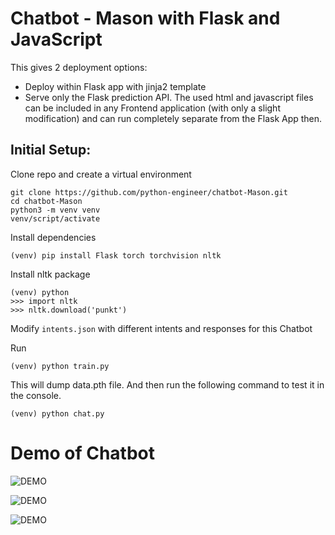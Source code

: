 # Chatbot - Mason with Flask and JavaScript


This gives 2 deployment options:
- Deploy within Flask app with jinja2 template
- Serve only the Flask prediction API. The used html and javascript files can be included in any Frontend application (with only a slight modification) and can run completely separate from the Flask App then.

## Initial Setup:


Clone repo and create a virtual environment
```
git clone https://github.com/python-engineer/chatbot-Mason.git
cd chatbot-Mason
python3 -m venv venv
venv/script/activate
```
Install dependencies
```
(venv) pip install Flask torch torchvision nltk
```
Install nltk package
```
(venv) python
>>> import nltk
>>> nltk.download('punkt')
```
Modify `intents.json` with different intents and responses for this Chatbot

Run
```
(venv) python train.py
```
This will dump data.pth file. And then run
the following command to test it in the console.
```
(venv) python chat.py
```

# Demo of Chatbot


![DEMO](../master/1.png)

![DEMO](../master/2.png)

![DEMO](../master/3.png)
